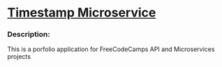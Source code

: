 
# [Timestamp Microservice](https://www.freecodecamp.org/learn/apis-and-microservices/apis-and-microservices-projects/timestamp-microservice)

### Description:

This is a porfolio application for FreeCodeCamps API and Microservices projects